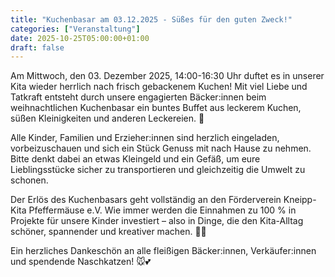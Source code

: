 ```yaml
---
title: "Kuchenbasar am 03.12.2025 - Süßes für den guten Zweck!"
categories: ["Veranstaltung"]
date: 2025-10-25T05:00:00+01:00
draft: false
---
```


Am Mittwoch, den 03. Dezember 2025, 14:00-16:30 Uhr duftet es in unserer Kita wieder herrlich nach frisch gebackenem Kuchen!
Mit viel Liebe und Tatkraft entsteht durch unsere engagierten Bäcker:innen beim weihnachtlichen Kuchenbasar ein buntes Buffet aus leckerem Kuchen, süßen Kleinigkeiten und anderen Leckereien. 💛

Alle Kinder, Familien und Erzieher:innen sind herzlich eingeladen, vorbeizuschauen und sich ein Stück Genuss mit nach Hause zu nehmen.
Bitte denkt dabei an etwas Kleingeld und ein Gefäß, um eure Lieblingsstücke sicher zu transportieren und gleichzeitig die Umwelt zu schonen.

Der Erlös des Kuchenbasars geht vollständig an den Förderverein Kneipp-Kita Pfeffermäuse e.V.
Wie immer werden die Einnahmen zu 100 % in Projekte für unsere Kinder investiert – also in Dinge, die den Kita-Alltag schöner, spannender und kreativer machen. 🎨✨

Ein herzliches Dankeschön an alle fleißigen Bäcker:innen, Verkäufer:innen und spendende Naschkatzen! 🐭💕
